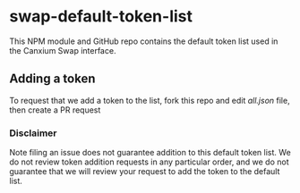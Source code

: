 # swap-default-token-list

This NPM module and GitHub repo contains the default token list used in the Canxium Swap interface.

## Adding a token

To request that we add a token to the list, fork this repo and edit *all.json* file, then create a PR request

### Disclaimer

Note filing an issue does not guarantee addition to this default token list.
We do not review token addition requests in any particular order, and we do not
guarantee that we will review your request to add the token to the default list.

